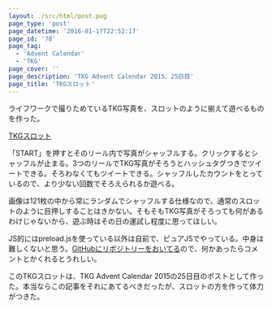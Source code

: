 ```yaml
---
layout: ./src/html/post.pug
page_type: 'post'
page_datetime: '2016-01-17T22:52:17'
page_id: '78'
page_tag:
  - 'Advent Calendar'
  - 'TKG'
page_cover: ''
page_description: 'TKG Advent Calendar 2015、25日目'
page_title: 'TKGスロット'
---
```

ライフワークで撮りためているTKG写真を、スロットのように揃えて遊べるものを作った。

[TKGスロット](http://lab.dskd.jp/tkg-slot/)

「START」を押すとそのリール内で写真がシャッフルする。クリックするとシャッフルが止まる。3つのリールでTKG写真がそろうとハッシュタグつきでツイートできる。そろわなくてもツイートできる。シャッフルしたカウントをとっているので、より少ない回数でそろえられるか遊べる。

画像は121枚の中から常にランダムでシャッフルする仕様なので、通常のスロットのように目押しすることはきかない。そもそもTKG写真がそろっても何があるわけじゃないから、遊ぶ時はその日の運試し程度に思ってほしい。

JS的にはpreload.jsを使っている以外は自前で、ピュアJSでやっている。中身は難しくないと思う。[GitHubにリポジトリーをおいてる](https://github.com/oti/tkg-slot)ので、何かあったらコメントとかくれるとうれしい。

このTKGスロットは、TKG Advent Calendar 2015の25日目のポストとして作った。本当ならこの記事をそれにあてるべきだったが、スロットの方を作って体力がつきた。
